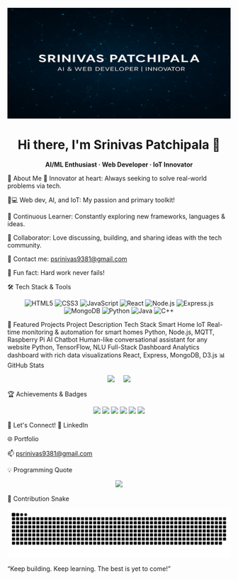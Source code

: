 <p align="center"> <img src="https://github.com/srinivasaiml/srinivasaiml/blob/main/Banner.png" alt="Design & Code Banner" width="100%" height="250"/> </p> <h1 align="center">Hi there, I'm Srinivas Patchipala 👋</h1> <p align="center"> <b>AI/ML Enthusiast · Web Developer · IoT Innovator</b> </p>
🚀 About Me
🤖 Innovator at heart: Always seeking to solve real-world problems via tech.

👨💻 Web dev, AI, and IoT: My passion and primary toolkit!

🔬 Continuous Learner: Constantly exploring new frameworks, languages & ideas.

🤝 Collaborator: Love discussing, building, and sharing ideas with the tech community.

📧 Contact me: psrinivas9381@gmail.com

🌟 Fun fact: Hard work never fails!

🛠️ Tech Stack & Tools
<p align="center"> <img alt="HTML5" width="40px" src="https://cdn.jsdelivr.net/gh/devicons/devicon/icons/html5/html5-original.svg"/> <img alt="CSS3" width="40px" src="https://cdn.jsdelivr.net/gh/devicons/devicon/icons/css3/css3-original.svg"/> <img alt="JavaScript" width="40px" src="https://cdn.jsdelivr.net/gh/devicons/devicon/icons/javascript/javascript-original.svg"/> <img alt="React" width="40px" src="https://cdn.jsdelivr.net/gh/devicons/devicon/icons/react/react-original.svg"/> <img alt="Node.js" width="40px" src="https://cdn.jsdelivr.net/gh/devicons/devicon/icons/nodejs/nodejs-original.svg"/> <img alt="Express.js" width="40px" src="https://cdn.jsdelivr.net/gh/devicons/devicon/icons/express/express-original.svg"/> <img alt="MongoDB" width="40px" src="https://cdn.jsdelivr.net/gh/devicons/devicon/icons/mongodb/mongodb-original.svg"/> <img alt="Python" width="40px" src="https://cdn.jsdelivr.net/gh/devicons/devicon/icons/python/python-original.svg"/> <img alt="Java" width="40px" src="https://cdn.jsdelivr.net/gh/devicons/devicon/icons/java/java-original.svg"/> <img alt="C++" width="40px" src="https://cdn.jsdelivr.net/gh/devicons/devicon/icons/cplusplus/cplusplus-original.svg"/> </p>
📝 Featured Projects
Project	Description	Tech Stack
Smart Home IoT	Real-time monitoring & automation for smart homes	Python, Node.js, MQTT, Raspberry Pi
AI Chatbot	Human-like conversational assistant for any website	Python, TensorFlow, NLU
Full-Stack Dashboard	Analytics dashboard with rich data visualizations	React, Express, MongoDB, D3.js
📊 GitHub Stats
<p align="center"> <img src="https://streak-stats.demolab.com/?user=srinivasaiml&theme=radical&hide_border=true"/> &nbsp; &nbsp; <img src="https://github-readme-stats.vercel.app/api/top-langs/?username=srinivasaiml&layout=compact&langs_count=6&theme=dark"/> </p>
🏆 Achievements & Badges
<p align="center"> <img src="https://img.shields.io/badge/Code-Python-blue?style=flat-square&logo=python"/> <img src="https://img.shields.io/badge/Web-React-orange?style=flat-square&logo=react"/> <img src="https://img.shields.io/badge/AI-DeepLearning-red?style=flat-square&logo=pytorch"/> <img src="https://img.shields.io/badge/IoT-RaspberryPi-green?style=flat-square&logo=raspberrypi"/> <img src="https://img.shields.io/badge/Open%20Source-Contributor-brightgreen?style=flat-square&logo=github"/> <img src="https://img.shields.io/badge/Hackathons-Participant-yellow?style=flat-square&logo=hackclub"/> </p>
💬 Let's Connect!
💼 LinkedIn <!-- Add your LinkedIn URL -->

🌐 Portfolio <!-- Add your portfolio or website URL -->

📫 psrinivas9381@gmail.com

💡 Programming Quote
<p align="center"> <img src="https://quotes-github-readme.vercel.app/api?type=horizontal&theme=dark"/> </p>
🐍 Contribution Snake
<p align="center"> <img src="https://raw.githubusercontent.com/srinivasaiml/srinivasaiml/main/snake.svg"/> </p>
“Keep building. Keep learning. The best is yet to come!”

